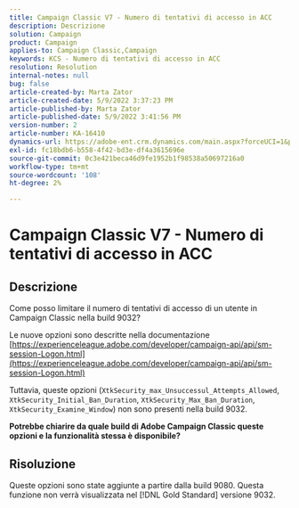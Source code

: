 ```yaml
---
title: Campaign Classic V7 - Numero di tentativi di accesso in ACC
description: Descrizione
solution: Campaign
product: Campaign
applies-to: Campaign Classic,Campaign
keywords: KCS - Numero di tentativi di accesso in ACC
resolution: Resolution
internal-notes: null
bug: false
article-created-by: Marta Zator
article-created-date: 5/9/2022 3:37:23 PM
article-published-by: Marta Zator
article-published-date: 5/9/2022 3:41:56 PM
version-number: 2
article-number: KA-16410
dynamics-url: https://adobe-ent.crm.dynamics.com/main.aspx?forceUCI=1&pagetype=entityrecord&etn=knowledgearticle&id=d43c87e8-adcf-ec11-a7b5-0022480a8e40
exl-id: fc18bdb6-b558-4f42-bd3e-df4a3615696e
source-git-commit: 0c3e421beca46d9fe1952b1f98538a50697216a0
workflow-type: tm+mt
source-wordcount: '108'
ht-degree: 2%

---
```


# Campaign Classic V7 - Numero di tentativi di accesso in ACC

## Descrizione


Come posso limitare il numero di tentativi di accesso di un utente in Campaign Classic nella build 9032?

Le nuove opzioni sono descritte nella documentazione
[https://experienceleague.adobe.com/developer/campaign-api/api/sm-session-Logon.html](https://experienceleague.adobe.com/developer/campaign-api/api/sm-session-Logon.html)

Tuttavia, queste opzioni (`XtkSecurity_max_Unsuccessul_Attempts_Allowed`, `XtkSecurity_Initial_Ban_Duration`, `XtkSecurity_Max_Ban_Duration`, `XtkSecurity_Examine_Window`) non sono presenti nella build 9032.

<b>Potrebbe chiarire da quale build di Adobe Campaign Classic queste opzioni e la funzionalità stessa è disponibile?</b>


## Risoluzione


Queste opzioni sono state aggiunte a partire dalla build 9080. Questa funzione non verrà visualizzata nel [!DNL Gold Standard] versione 9032.
